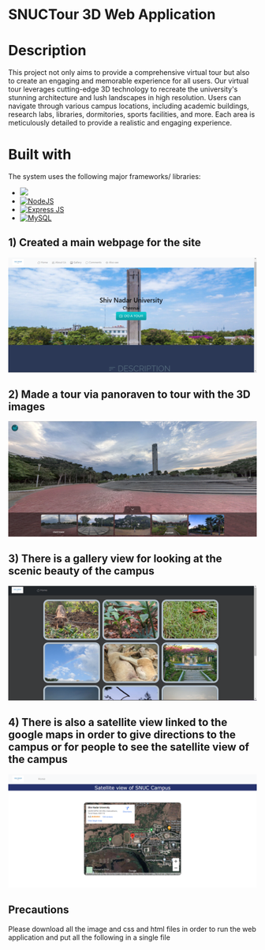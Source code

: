 # SNUCTour 3D Web Application

# Description
This project not only aims to provide a comprehensive virtual tour but also to create an engaging and memorable experience for all users. Our virtual tour leverages cutting-edge 3D technology to recreate the university's stunning architecture and lush landscapes in high resolution. Users can navigate through various campus locations, including academic buildings, research labs, libraries, dormitories, sports facilities, and more. Each area is meticulously detailed to provide a realistic and engaging experience.
# Built with
The system uses the following major frameworks/ libraries:
<ul dir="auto">
 <li>
  <a href="https://getbootstrap.com" rel="nofollow"><img src="https://user-images.githubusercontent.com/25181517/183898054-b3d693d4-dafb-4808-a509-bab54cf5de34.pn&width=50%"></a>
 </li>
  <li>
   <a href="https://nodejs.org/en" rel="nofollow">
    <img src="https://img.shields.io/badge/Node%20js-339933?style=for-the-badge&logo=nodedotjs&logoColor=white" alt="NodeJS">
   </a>
  </li>
 <li>
  <a href="https://expressjs.com/" rel="nofollow">
   <img src="https://img.shields.io/badge/Express%20js-000000?style=for-the-badge&logo=express&logoColor=white" alt="Express JS">
  </a>
 </li>
 <li>
  <a href="https://www.mysql.com/" rel="nofollow">
   <img src="https://img.shields.io/badge/MySQL-005C84?style=for-the-badge&logo=mysql&logoColor=white" alt="MySQL">
  </a>
 </li>
 </ul>
 
## 1) Created a main webpage for the site
![](Project_img/mainsite.png)
## 2) Made a tour via panoraven to tour with the 3D images
![](Project_img/Toursite.png)
## 3) There is a gallery view for looking at the scenic beauty of the campus
![](Project_img/Gallery_site.png)
## 4) There is also a satellite view linked to the google maps in order to give directions to the campus or for people to see the satellite view of the campus
![](Project_img/S_viewsite.png)
## Precautions

Please download all the image and css and html files in order to run the web application and put all the following in a single file
